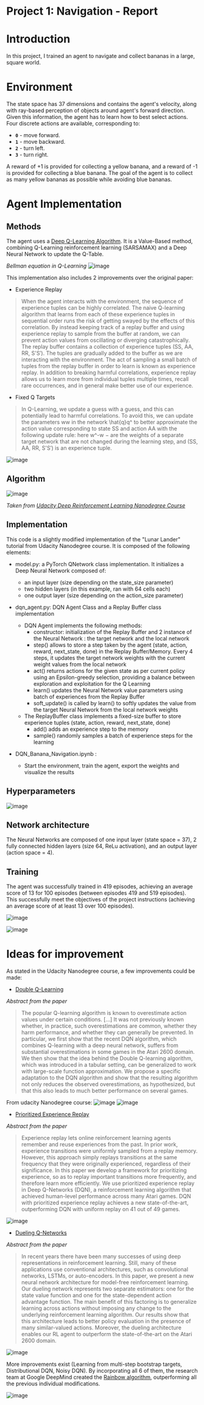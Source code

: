 # Project 1: Navigation - Report

# Introduction

In this project, I trained an agent to navigate and collect bananas in a large, square world.  

# Environment

The state space has 37 dimensions and contains the agent's velocity, along with ray-based perception of objects around agent's forward direction.  Given this information, the agent has to learn how to best select actions.  Four discrete actions are available, corresponding to:
- **`0`** - move forward.
- **`1`** - move backward.
- **`2`** - turn left.
- **`3`** - turn right.

A reward of +1 is provided for collecting a yellow banana, and a reward of -1 is provided for collecting a blue banana.  The goal of the agent is to collect as many yellow bananas as possible while avoiding blue bananas.  

# Agent Implementation

## Methods

The agent uses a [Deep Q-Learning Algorithm](https://storage.googleapis.com/deepmind-media/dqn/DQNNaturePaper.pdf). 
It is a Value-Based method, combining Q-Learning reinforcement learning (SARSAMAX) and a Deep Neural Network to update the Q-Table.

*Bellman equation in Q-Learning*
![image](https://user-images.githubusercontent.com/24456678/135746096-89a65c81-daa7-4d05-a228-055a73e17c97.png)

This implementation also includes 2 improvements over the original paper: 
- Experience Replay

> When the agent interacts with the environment, the sequence of experience tuples can be highly correlated. 
> The naive Q-learning algorithm that learns from each of these experience tuples in sequential order runs the risk of getting swayed by the effects of this correlation. 
> By instead keeping track of a replay buffer and using experience replay to sample from the buffer at random, we can prevent action values from oscillating or diverging catastrophically.
> The replay buffer contains a collection of experience tuples (SS, AA, RR, S'S′). The tuples are gradually added to the buffer as we are interacting with the environment.
> The act of sampling a small batch of tuples from the replay buffer in order to learn is known as experience replay. In addition to breaking harmful correlations, experience replay allows us to learn more from individual tuples multiple times, recall rare occurrences, and in general make better use of our experience.

- Fixed Q Targets
> In Q-Learning, we update a guess with a guess, and this can potentially lead to harmful correlations. To avoid this, we can update the parameters ww in the network \hat{q}q^​ to better approximate the action value corresponding to state SS and action AA with the following update rule:
> here w^-w − are the weights of a separate target network that are not changed during the learning step, and (SS, AA, RR, S'S′) is an experience tuple.

![image](https://user-images.githubusercontent.com/24456678/135746244-f40c8732-72a5-4db1-9356-c0da94a4cb00.png)

## Algorithm

![image](https://user-images.githubusercontent.com/24456678/135746281-3a93628a-942a-4133-962b-66d48e51fb85.png)

*Taken from [Udacity Deep Reinforcement Learning Nanodegree Course](https://www.udacity.com/course/deep-reinforcement-learning-nanodegree--nd893)*

## Implementation

This code is a slightly modified implementation of the "Lunar Lander" tutorial from Udacity Nanodegree course. It is composed of the following elements:

- model.py: a PyTorch QNetwork class implementation. It initializes a Deep Neural Network composed of:
  -   an input layer (size depending on the state_size parameter)
  -   two hidden layers (in this example, ran with 64 cells each) 
  -   one output layer (size depending on the action_size parameter)
- dqn_agent.py: DQN Agent Class and a Replay Buffer class implementation
  - DQN Agent implements the following methods: 
    -  constructor: initialization of the Replay Buffer and 2 instance of the Neural Network : the target network and the local network
    - step() allows to store a step taken by the agent (state, action, reward, next_state, done) in the Replay Buffer/Memory. Every 4 steps, it updates the target network weights with the current weight values from the local network
    - act() returns actions for the given state as per current policy using an Epsilon-greedy selection, providing a balance between exploration and exploitation for the Q Learning
    - learn() updates the Neural Network value parameters using batch of experiences from the Replay Buffer
    - soft_update() is called by learn() to softly updates the value from the target Neural Network from the local network weights
  - The ReplayBuffer class implements a fixed-size buffer to store experience tuples (state, action, reward, next_state, done)
    - add() adds an experience step to the memory
    - sample() randomly samples a batch of experience steps for the learning

- DQN_Banana_Navigation.ipynb :
  - Start the environment, train the agent, export the weights and visualize the results

## Hyperparameters

![image](https://user-images.githubusercontent.com/24456678/135748835-6714d0ef-cdbc-457b-a5ba-9874817f253e.png)

## Network architecture

The Neural Networks are composed of one input layer (state space = 37), 2 fully connected hidden layers (size 64, ReLu activation), and an output layer (action space = 4).

## Training

The agent was successfully trained in 419 episodes, achieving an average score of 13 for 100 episodes (between episodes 419 and 519 episodes). 
This successfully meet the objectives of the project instructions (achieving an average score of at least 13 over 100 episodes). 

![image](https://user-images.githubusercontent.com/24456678/135748226-bc28e9a3-1f7d-4a75-b978-8795f43c1a56.png)

![image](https://user-images.githubusercontent.com/24456678/135748278-2c08ebc9-61f0-4044-a5b1-8ba747138cc5.png)


# Ideas for improvement

As stated in the Udacity Nanodegree course, a few improvements could be made:

- [Double Q-Learning](https://arxiv.org/abs/1509.06461)

*Abstract from the paper*
> The popular Q-learning algorithm is known to overestimate action values under certain conditions. [...]
> It was not previously known whether, in practice, such overestimations are common, whether they harm performance, and whether they can generally be prevented. 
> In particular, we first show that the recent DQN algorithm, which combines Q-learning with a deep neural network, suffers from substantial overestimations in some games in the Atari 2600 domain. 
> We then show that the idea behind the Double Q-learning algorithm, which was introduced in a tabular setting, can be generalized to work with large-scale function approximation. 
> We propose a specific adaptation to the DQN algorithm and show that the resulting algorithm not only reduces the observed overestimations, as hypothesized, but that this also leads to much better performance on several games.

From udacity Nanodegree course:
![image](https://user-images.githubusercontent.com/24456678/135748536-346be61a-a129-4beb-8847-ba0ddaa06606.png)
![image](https://user-images.githubusercontent.com/24456678/135748541-89fb4abc-1a45-4500-9ca7-05b40917c61e.png)

- [Prioritized Experience Replay](https://arxiv.org/abs/1511.05952)

*Abstract from the paper*
> Experience replay lets online reinforcement learning agents remember and reuse experiences from the past. In prior work, experience transitions were uniformly sampled from a replay memory. However, this approach simply replays transitions at the same frequency that they were originally experienced, regardless of their significance. 
> In this paper we develop a framework for prioritizing experience, so as to replay important transitions more frequently, and therefore learn more efficiently. We use prioritized experience replay in Deep Q-Networks (DQN), a reinforcement learning algorithm that achieved human-level performance across many Atari games.
> DQN with prioritized experience replay achieves a new state-of-the-art, outperforming DQN with uniform replay on 41 out of 49 games.

![image](https://user-images.githubusercontent.com/24456678/135748578-f2aa510c-f24f-4dae-a229-3d740de278da.png)

- [Dueling Q-Networks](https://arxiv.org/abs/1511.06581)

*Abstract from the paper*
> In recent years there have been many successes of using deep representations in reinforcement learning. Still, many of these applications use conventional architectures, such as convolutional networks, LSTMs, or auto-encoders. In this paper, we present a new neural network architecture for model-free reinforcement learning. 
> Our dueling network represents two separate estimators: one for the state value function and one for the state-dependent action advantage function. The main benefit of this factoring is to generalize learning across actions without imposing any change to the underlying reinforcement learning algorithm. 
> Our results show that this architecture leads to better policy evaluation in the presence of many similar-valued actions. Moreover, the dueling architecture enables our RL agent to outperform the state-of-the-art on the Atari 2600 domain.

![image](https://user-images.githubusercontent.com/24456678/135748610-42ada37f-968a-417b-85f4-13ad895a3e3d.png)

More improvements exist (Learning from multi-step bootstrap targets, Distributional DQN, Noisy DQN).
By incorporating all 6 of them, the research team at Google DeepMind created the [Rainbow algorithm](https://arxiv.org/abs/1710.02298), outperforming all the previous individual modifications.

![image](https://user-images.githubusercontent.com/24456678/135748671-21399cd9-3d9d-4d77-86c1-a58f76bfa081.png)

